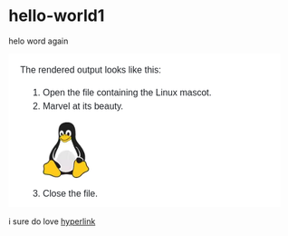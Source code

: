 # hello-world1
helo word again

![marvel in its glory](/assets/images/marvel.png "marvel at its beauty")

i sure do love [hyperlink](https://www.markdownguide.org/basic-syntax/)

